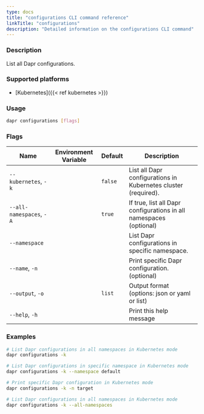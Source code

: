```yaml
---
type: docs
title: "configurations CLI command reference"
linkTitle: "configurations"
description: "Detailed information on the configurations CLI command"
---
```


### Description

List all Dapr configurations.

### Supported platforms

- [Kubernetes]({{< ref kubernetes >}})

### Usage

```bash
dapr configurations [flags]
```

### Flags


| Name | Environment Variable | Default | Description
| --- | --- | --- | --- |
| `--kubernetes`, `-k` | | `false` | List all Dapr configurations in Kubernetes cluster (required).
| `--all-namespaces`, `-A` | | `true` | If true, list all Dapr configurations in all namespaces (optional)
| `--namespace` | | | List Dapr configurations in specific namespace.
| `--name`, `-n` | | | Print specific Dapr configuration. (optional)
| `--output`, `-o` | | `list`| Output format (options: json or yaml or list)
| `--help`, `-h` | | | Print this help message |

### Examples

```bash
# List Dapr configurations in all namespaces in Kubernetes mode
dapr configurations -k

# List Dapr configurations in specific namespace in Kubernetes mode
dapr configurations -k --namespace default

# Print specific Dapr configuration in Kubernetes mode
dapr configurations -k -n target

# List Dapr configurations in all namespaces in Kubernetes mode
dapr configurations -k --all-namespaces
```